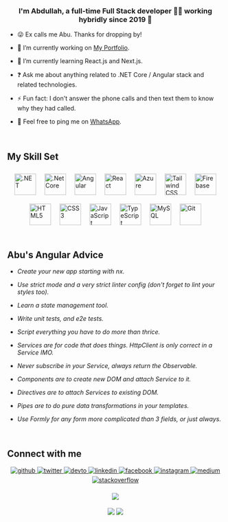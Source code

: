 ### <div align="center">I'm Abdullah, a full-time Full Stack developer 👨‍💻 working hybridly since 2019 🚀</div>

- 😜 Ex calls me Abu. Thanks for dropping by!

- 🔭 I’m currently working on [My Portfolio](https://abdullahmansoor.lk).

- 🌱 I’m currently learning React.js and Next.js.

- ❓ Ask me about anything related to .NET Core / Angular stack and related technologies.

- ⚡ Fun fact: I don't answer the phone calls and then text them to know why they had called.

- 📱 Feel free to ping me on [WhatsApp](http://wa.me/+94719994818).

<br/>

## My Skill Set

<div style="display: flex; flex-wrap: wrap; justify-content: center;">
    <!-- .NET -->
    <a href="https://dotnet.microsoft.com/download/dotnet-framework" target="_blank">
        <img style="margin: 10px" src="https://profilinator.rishav.dev/skills-assets/dot-net-original-wordmark.svg"
            alt=".NET" height="50" />
    </a>
    <!-- .NET Core -->
    <a href="https://dotnet.microsoft.com/download" target="_blank">
        <img style="margin: 10px" src="https://profilinator.rishav.dev/skills-assets/dotnetcore.png" alt=".Net Core"
            height="50" />
    </a>
    <!-- Angular -->
    <a href="https://angular.io/" target="_blank"><img style="margin: 10px"
        src="https://profilinator.rishav.dev/skills-assets/angularjs-original.svg" alt="Angular" height="50" /></a>
    <!-- React -->
    <a href="https://reactjs.org/" target="_blank"><img style="margin: 10px"
            src="https://profilinator.rishav.dev/skills-assets/react-original-wordmark.svg" alt="React"
            height="50" /></a>
    <!-- Azure -->
    <a href="https://azure.microsoft.com/en-in/" target="_blank">
        <img style="margin: 10px" src="https://profilinator.rishav.dev/skills-assets/microsoft_azure-icon.svg"
            alt="Azure" height="50" />
    </a>
    <!-- Tailwind -->
    <a href="https://www.tailwindcss.com/" target="_blank">
        <img style="margin: 10px" src="https://profilinator.rishav.dev/skills-assets/tailwindcss.svg" alt="Tailwind CSS" height="50" />
    </a>
    <!-- Firebase -->
    <a href="https://firebase.google.com/" target="_blank">
        <img style="margin: 10px"
            src="https://profilinator.rishav.dev/skills-assets/firebase.png" alt="Firebase" height="50" />
    </a>
    <!-- HTML -->
    <a href="https://en.wikipedia.org/wiki/HTML5" target="_blank"><img style="margin: 10px"
            src="https://profilinator.rishav.dev/skills-assets/html5-original-wordmark.svg" alt="HTML5"
            height="50" /></a>
    <!-- CSS -->
    <a href="https://www.w3schools.com/css/" target="_blank"><img style="margin: 10px"
            src="https://profilinator.rishav.dev/skills-assets/css3-original-wordmark.svg" alt="CSS3" height="50" /></a>
    <!-- JS -->
    <a href="https://www.javascript.com/" target="_blank"><img style="margin: 10px"
            src="https://profilinator.rishav.dev/skills-assets/javascript-original.svg" alt="JavaScript"
            height="50" /></a>
    <!-- TS -->
    <a href="https://www.typescriptlang.org/" target="_blank"><img style="margin: 10px"
            src="https://profilinator.rishav.dev/skills-assets/typescript-original.svg" alt="TypeScript"
            height="50" /></a>
    <!-- MySQL -->
    <a href="https://www.mysql.com/" target="_blank"><img style="margin: 10px"
            src="https://profilinator.rishav.dev/skills-assets/mysql-original-wordmark.svg" alt="MySQL"
            height="50" /></a>
    <!-- Git -->
    <a href="https://github.com/" target="_blank"><img style="margin: 10px"
            src="https://profilinator.rishav.dev/skills-assets/git-scm-icon.svg" alt="Git" height="50" /></a>
</div>

<br/>

## Abu's Angular Advice

- _Create your new app starting with nx._

- _Use strict mode and a very strict linter config (don't forget to lint your styles too)._

- _Learn a state management tool._

- _Write unit tests, and e2e tests._

- _Script everything you have to do more than thrice._

- _Services are for code that does things. HttpClient is only correct in a Service IMO._

- _Never subscribe in your Service, always return the Observable._

- _Components are to create new DOM and attach Service to it._

- _Directives are to attach Services to existing DOM._

- _Pipes are to do pure data transformations in your templates._

- _Use Formly for any form more complicated than 3 fields, or just always._

<br/>

## Connect with me

<div align="center">
    <a href="https://github.com/iabu94" target="_blank">
        <img src=https://img.shields.io/badge/github-%2324292e.svg?&style=for-the-badge&logo=github&logoColor=white
            alt=github style="margin-bottom: 5px;" />
    </a>
    <a href="https://twitter.com/iabu94" target="_blank">
        <img src=https://img.shields.io/badge/twitter-%2300acee.svg?&style=for-the-badge&logo=twitter&logoColor=white
            alt=twitter style="margin-bottom: 5px;" />
    </a>
    <a href="https://dev.to/iabu94" target="_blank">
        <img src=https://img.shields.io/badge/dev.to-%2308090A.svg?&style=for-the-badge&logo=dev.to&logoColor=white
            alt=devto style="margin-bottom: 5px;" />
    </a>
    <a href="https://linkedin.com/in/iabu94" target="_blank">
        <img src=https://img.shields.io/badge/linkedin-%231E77B5.svg?&style=for-the-badge&logo=linkedin&logoColor=white
            alt=linkedin style="margin-bottom: 5px;" />
    </a>
    <a href="https://www.facebook.com/iabu94" target="_blank">
        <img src=https://img.shields.io/badge/facebook-%232E87FB.svg?&style=for-the-badge&logo=facebook&logoColor=white
            alt=facebook style="margin-bottom: 5px;" />
    </a>
    <a href="https://instagram.com/iabu94" target="_blank">
        <img src=https://img.shields.io/badge/instagram-%23000000.svg?&style=for-the-badge&logo=instagram&logoColor=white
            alt=instagram style="margin-bottom: 5px;" />
    </a>
    <a href="https://medium.com/iabu94" target="_blank">
        <img src=https://img.shields.io/badge/medium-%23292929.svg?&style=for-the-badge&logo=medium&logoColor=white
            alt=medium style="margin-bottom: 5px;" />
    </a>
    <a href="https://stackoverflow.com/users/4620369/abdullah-mansoor" target="_blank">
        <img src=https://img.shields.io/badge/stackoverflow-%23F28032.svg?&style=for-the-badge&logo=stackoverflow&logoColor=white
            alt=stackoverflow style="margin-bottom: 5px;" />
    </a>
</div>

<br />

<div align="center">
    <img src="https://komarev.com/ghpvc/?username=iabu94&&style=flat-square" align="center" />
</div>

<br/>

<div align="center">
    <a href="https://www.buymeacoffee.com/iabu94" target="_blank" style="display: inline-block;">
        <img src="https://img.shields.io/badge/Donate-Buy%20Me%20A%20Coffee-orange.svg?style=flat-square&logo=buymeacoffee"
            align="center" />
    </a>
    <a href="https://ko-fi.com/iabu94" target="_blank" style="display: inline-block;">
        <img src="https://img.shields.io/badge/Donate-Ko--fi-F16061.svg?style=flat-square&logo=ko-fi" align="center" />
    </a>
</div>
<br />
